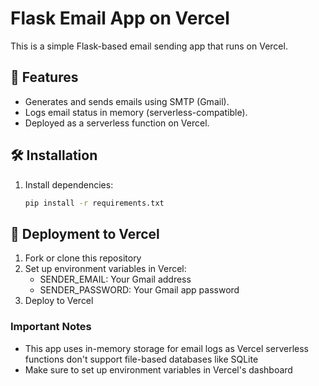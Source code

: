 # Flask Email App on Vercel

This is a simple Flask-based email sending app that runs on Vercel.

## 🚀 Features
- Generates and sends emails using SMTP (Gmail).
- Logs email status in memory (serverless-compatible).
- Deployed as a serverless function on Vercel.

## 🛠 Installation

1. Install dependencies:
   ```sh
   pip install -r requirements.txt
   ```

## 🚀 Deployment to Vercel

1. Fork or clone this repository
2. Set up environment variables in Vercel:
   - SENDER_EMAIL: Your Gmail address
   - SENDER_PASSWORD: Your Gmail app password
3. Deploy to Vercel

### Important Notes
- This app uses in-memory storage for email logs as Vercel serverless functions don't support file-based databases like SQLite
- Make sure to set up environment variables in Vercel's dashboard

